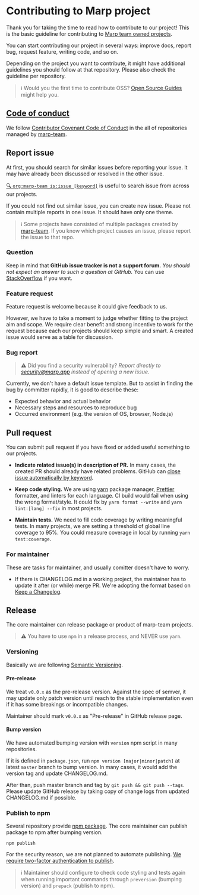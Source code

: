 # Contributing to Marp project

Thank you for taking the time to read how to contribute to our project! This is the basic guideline for contributing to [Marp team owned projects][marp-team].

You can start contributing our project in several ways: improve docs, report bug, request feature, writing code, and so on.

Depending on the project you want to contribute, it might have additional guidelines you should follow at that repository. Please also check the guideline per repository.

> :information_source: Would you the first time to contribute OSS? [Open Source Guides](https://opensource.guide/how-to-contribute/) might help you.

## [Code of conduct][code-of-conduct]

We follow [Contributor Covenant Code of Conduct][code-of-conduct] in the all of repositories managed by [marp-team].

## Report issue

At first, you should search for similar issues before reporting your issue. It may have already been discussed or resolved in the other issue.

[:mag: `org:marp-team is:issue [keyword]`](https://github.com/search?q=org%3Amarp-team+is%3Aissue+%5Bkeyword%5D) is useful to search issue from across our projects.

If you could not find out similar issue, you can create new issue. Please not contain multiple reports in one issue. It should have only one theme.

> :information_source: Some projects have consisted of multiple packages created by [marp-team]. If you know which project causes an issue, please report the issue to that repo.

### Question

Keep in mind that **GitHub issue tracker is not a support forum.** _You should not expect an answer to such a question at GitHub._ You can use [StackOverflow](https://stackoverflow.com/) if you want.

### Feature request

Feature request is welcome because it could give feedback to us.

However, we have to take a moment to judge whether fitting to the project aim and scope. We require clear benefit and strong incentive to work for the request because each our projects should keep simple and smart. A created issue would serve as a table for discussion.

### Bug report

> :warning: Did you find a security vulnerability? _Report directly to security@marp.app instead of opening a new issue._

Currently, we don't have a default issue template. But to assist in finding the bug by committer rapidly, it is good to describe these:

- Expected behavior and actual behavior
- Necessary steps and resources to reproduce bug
- Occurred environment (e.g. the version of OS, browser, Node.js)

## Pull request

You can submit pull request if you have fixed or added useful something to our projects.

- **Indicate related issue(s) in description of PR.** In many cases, the created PR should already have related problems. GitHub can [close issue automatically by keyword](https://help.github.com/articles/closing-issues-using-keywords/).

- **Keep code styling.** We are using [yarn] package manager, [Prettier] formatter, and linters for each language. CI build would fail when using the wrong format/style. It could fix by `yarn format --write` and `yarn lint:[lang] --fix` in most projects.

- **Maintain tests.** We need to fill code coverage by writing meaningful tests. In many projects, we are setting a threshold of global line coverage to 95%. You could measure coverage in local by running `yarn test:coverage`.

### For maintainer

These are tasks for maintainer, and usually comitter doesn't have to worry.

- If there is CHANGELOG.md in a working project, the maintainer has to update it after (or while) merge PR. We're adopting the format based on [Keep a Changelog].

## Release

The core maintainer can release package or product of marp-team projects.

> :warning: You have to use `npm` in a release process, and NEVER use `yarn`.

### Versioning

Basically we are following [Semantic Versioning].

#### Pre-release

We treat `v0.0.x` as the pre-release version. Against the spec of semver, it may update only patch version until reach to the stable implementation even if it has some breakings or incompatible changes.

Maintainer should mark `v0.0.x` as "Pre-release" in GitHub release page.

#### Bump version

We have automated bumping version with `version` npm script in many repositories.

If it is defined in `package.json`, run `npm version [major|minor|patch]` at latest `master` branch to bump version. In many cases, it would add the version tag and update CHANGELOG.md.

After than, push master branch and tag by `git push && git push --tags`. Please update GitHub release by taking copy of change logs from updated CHANGELOG.md if possible.

### Publish to npm

Several repository provide [npm package](https://www.npmjs.com/org/marp-team). The core maintainer can publish package to npm after bumping version.

```
npm publish
```

For the security reason, we are not planned to automate publishing. [We require two-factor authentication to publish](https://blog.npmjs.org/post/175861857230/two-factor-authentication-protection-for-packages).

> :information_source: Maintainer should configure to check code styling and tests again when running important commands through `preversion` (bumping version) and `prepack` (publish to npm).

[code-of-conduct]: https://github.com/marp-team/marp/blob/master/.github/CODE_OF_CONDUCT.md
[marp-team]: https://github.com/marp-team/
[yarn]: https://yarnpkg.com/
[prettier]: https://prettier.io/
[keep a changelog]: https://keepachangelog.com/en/1.0.0/
[semantic versioning]: https://semver.org/
